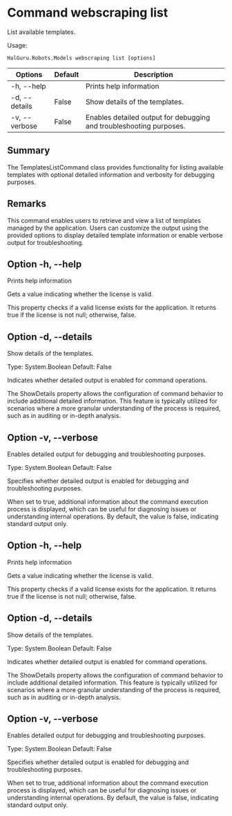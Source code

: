 # Command webscraping list

List available templates.

Usage:
~~~
HalGuru.Robots.Models webscraping list [options]
~~~

| Options       | Default | Description                                                         |
|---------------|---------|---------------------------------------------------------------------|
| -h, --help    |         | Prints help information                                             |
| -d, --details | False   | Show details of the templates.                                      |
| -v, --verbose | False   | Enables detailed output for debugging and troubleshooting purposes. |

## Summary

The TemplatesListCommand class provides functionality for listing available templates with optional detailed information and verbosity for debugging purposes.

## Remarks

This command enables users to retrieve and view a list of templates managed by the application. Users can customize the output using the provided options to display detailed template information or enable verbose output for troubleshooting.

## Option -h, --help

Prints help information


Gets a value indicating whether the license is valid.

This property checks if a valid license exists for the application. It returns true if the license is not null; otherwise, false.

## Option -d, --details

Show details of the templates.

Type: System.Boolean
Default: False

Indicates whether detailed output is enabled for command operations.

The ShowDetails property allows the configuration of command behavior to include additional detailed information. This feature is typically utilized for scenarios where a more granular understanding of the process is required, such as in auditing or in-depth analysis.

## Option -v, --verbose

Enables detailed output for debugging and troubleshooting purposes.

Type: System.Boolean
Default: False

Specifies whether detailed output is enabled for debugging and troubleshooting purposes.

When set to true, additional information about the command execution process is displayed, which can be useful for diagnosing issues or understanding internal operations. By default, the value is false, indicating standard output only.

## Option -h, --help

Prints help information


Gets a value indicating whether the license is valid.

This property checks if a valid license exists for the application. It returns true if the license is not null; otherwise, false.

## Option -d, --details

Show details of the templates.

Type: System.Boolean
Default: False

Indicates whether detailed output is enabled for command operations.

The ShowDetails property allows the configuration of command behavior to include additional detailed information. This feature is typically utilized for scenarios where a more granular understanding of the process is required, such as in auditing or in-depth analysis.

## Option -v, --verbose

Enables detailed output for debugging and troubleshooting purposes.

Type: System.Boolean
Default: False

Specifies whether detailed output is enabled for debugging and troubleshooting purposes.

When set to true, additional information about the command execution process is displayed, which can be useful for diagnosing issues or understanding internal operations. By default, the value is false, indicating standard output only.